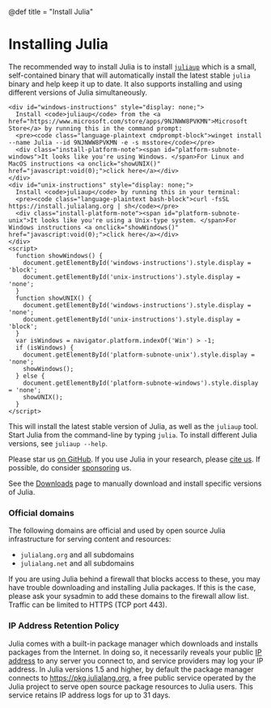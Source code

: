 @def title = "Install Julia"

# Installing Julia

The recommended way to install Julia is to install [`juliaup`](https://github.com/JuliaLang/juliaup) which is a small, self-contained binary that will automatically install the latest stable `julia` binary and help keep it up to date. It also supports installing and using different versions of Julia simultaneously.
~~~
<div id="windows-instructions" style="display: none;">
  Install <code>juliaup</code> from the <a href="https://www.microsoft.com/store/apps/9NJNWW8PVKMN">Microsoft Store</a> by running this in the command prompt:
  <pre><code class="language-plaintext cmdprompt-block">winget install --name Julia --id 9NJNWW8PVKMN -e -s msstore</code></pre>
  <div class="install-platform-note"><span id="platform-subnote-windows">It looks like you're using Windows. </span>For Linux and MacOS instructions <a onclick="showUNIX()" href="javascript:void(0);">click here</a></div>
</div>
<div id="unix-instructions" style="display: none;">
  Install <code>juliaup</code> by running this in your terminal:
  <pre><code class="language-plaintext bash-block">curl -fsSL https://install.julialang.org | sh</code></pre>
  <div class="install-platform-note"><span id="platform-subnote-unix">It looks like you're using a Unix-type system. </span>For Windows instructions <a onclick="showWindows()" href="javascript:void(0);">click here</a></div>
</div>
<script>
  function showWindows() {
    document.getElementById('windows-instructions').style.display = 'block';
    document.getElementById('unix-instructions').style.display = 'none';
  }
  function showUNIX() {
    document.getElementById('windows-instructions').style.display = 'none';
    document.getElementById('unix-instructions').style.display = 'block';
  }
  var isWindows = navigator.platform.indexOf('Win') > -1;
  if (isWindows) {
    document.getElementById('platform-subnote-unix').style.display = 'none';
    showWindows();
  } else {
    document.getElementById('platform-subnote-windows').style.display = 'none';
    showUNIX();
  }
</script>
~~~

This will install the latest stable version of Julia, as well as the `juliaup` tool. Start Julia from the command-line by typing `julia`. To install different Julia versions, see `juliaup --help`.

Please star us [on GitHub](https://github.com/JuliaLang/julia). If you use Julia in your research, please [cite us](/research/). If possible, do consider [sponsoring](https://github.com/sponsors/julialang) us.

See the [Downloads](/downloads/) page to manually download and install specific versions of Julia.

### Official domains

The following domains are official and used by open source Julia infrastructure for serving content and resources:

- `julialang.org` and all subdomains
- `julialang.net` and all subdomains

If you are using Julia behind a firewall that blocks access to these, you may have trouble downloading and installing Julia packages. If this is the case, please ask your sysadmin to add these domains to the firewall allow list. Traffic can be limited to HTTPS (TCP port 443).

### IP Address Retention Policy
<!--
IF YOU'RE THINKING ABOUT REMOVING THIS NOTE, DON'T. ACCORDING TO OUR LAWYERS, THIS NEEDS TO BE HERE TO COMPLY WITH THE GDPR.
-->
Julia comes with a built-in package manager which downloads and installs packages from the Internet. In doing so, it necessarily reveals your public [IP address](https://en.wikipedia.org/wiki/IP_address) to any server you connect to, and service providers may log your IP address. In Julia versions 1.5 and higher, by default the package manager connects to <https://pkg.julialang.org>, a free public service operated by the Julia project to serve open source package resources to Julia users. This service retains IP address logs for up to 31 days.


